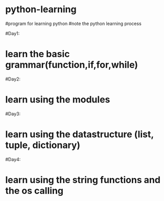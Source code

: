 # python-learning
#program for learning python 
#note the python learning process

#Day1: 
#  learn the basic grammar(function,if,for,while)
  
#Day2:
#  learn using the modules

#Day3:
#  learn using the datastructure (list, tuple, dictionary)

#Day4:
#  learn using the string functions and the os calling


